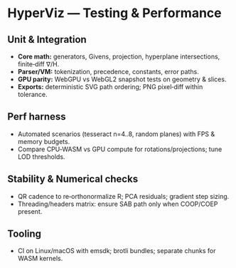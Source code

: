 # HyperViz — Testing & Performance

## Unit & Integration
- **Core math:** generators, Givens, projection, hyperplane intersections, finite‑diff ∇/H.
- **Parser/VM:** tokenization, precedence, constants, error paths.
- **GPU parity:** WebGPU vs WebGL2 snapshot tests on geometry & slices.
- **Exports:** deterministic SVG path ordering; PNG pixel‑diff within tolerance.

## Perf harness
- Automated scenarios (tesseract n=4..8, random planes) with FPS & memory budgets.
- Compare CPU‑WASM vs GPU compute for rotations/projections; tune LOD thresholds.

## Stability & Numerical checks
- QR cadence to re‑orthonormalize R; PCA residuals; gradient step sizing.
- Threading/headers matrix: ensure SAB path only when COOP/COEP present.

## Tooling
- CI on Linux/macOS with emsdk; brotli bundles; separate chunks for WASM kernels.
